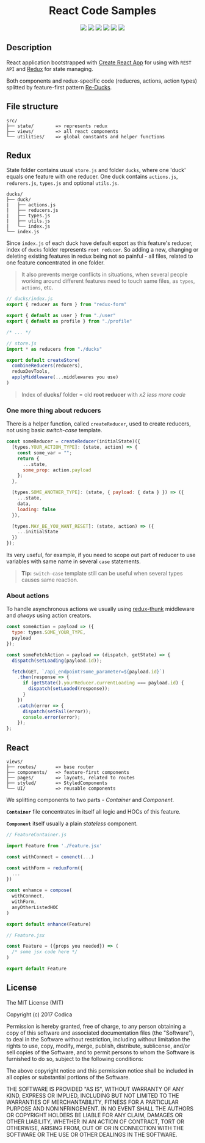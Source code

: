 <h1 align="center">React Code Samples</h1>
<p align="center">
  <a href="https://www.npmjs.com/" target="_blank"><img src="https://img.shields.io/badge/Packages-NPM-%23CB3837.svg?logo=npm&link=https://www.npmjs.com"></a>
  <a href="https://webpack.js.org/" target="_blank"><img src="https://img.shields.io/badge/Bundler-Webpack-%238DD6F9.svg?logo=Webpack"></a>
  <a href="https://reactjs.org/" target="_blank"><img src="https://img.shields.io/badge/View-React-blue.svg?logo=React"></a>
  <a href="https://redux.js.org/" target="_blank"><img src="https://img.shields.io/badge/State-Redux-744cbc.svg?logo=Redux&logoColor=ED2B88"></a>
  <a href="https://react.semantic-ui.com/" target="_blank"><img src="https://img.shields.io/badge/UI%20Framework-Semantic%20UI-%2300b5ad.svg"></a>
  <a href="https://www.styled-components.com/" target="_blank"><img src="https://img.shields.io/badge/%F0%9F%92%85%20Styles-Styled%20Components-%23de9b62.svg"></a>
</p>

## Description

React application bootstrapped with [Create React App](https://github.com/facebookincubator/create-react-app) for using with `REST API` and [Redux](https://www.npmjs.com/package/redux) for state managing.

Both components and redux-specific code (reducres, actions, action types) splitted by feature-first pattern [Re-Ducks](https://medium.freecodecamp.org/scaling-your-redux-app-with-ducks-6115955638be).

## File structure

```
src/
├── state/        => represents redux
├── views/        => all react components
└── utilities/    => global constants and helper functions
```

## Redux

State folder contains usual `store.js` and folder `ducks`, where one 'duck' equals one feature with one reducer. One duck contains `actions.js`, `redurers.js`, `types.js` and optional `utils.js`.

```
ducks/
├── duck/
|   ├── actions.js
|   ├── reducers.js
|   ├── types.js
|   ├── utils.js
|   └── index.js
└── index.js
```

Since `index.js` of each duck have default export as this feature's reducer, index of `ducks` folder represents `root reducer`. So adding a new, changing or deleting existing features in redux being not so painful - all files, related to one feature concentrated in one folder.

> It also prevents merge conflicts in situations, when several people working around different features need to touch same files, as `types`, `actions`, etc.

```js
// ducks/index.js
export { reducer as form } from "redux-form"

export { default as user } from "./user"
export { default as profile } from "./profile"

/* ... */

// store.js
import * as reducers from "./ducks"

export default createStore(
  combineReducers(reducers),
  reduxDevTools,
  applyMiddleware(...middlewares you use)
)
```

> Index of **ducks/** folder = old **root reducer** with _x2 less more code_

### One more thing about reducers

There is a helper function, called `createReducer`, used to create reducers, not using basic _switch-case_ template.

```jsx
const someReducer = createReducer(initialState)({
  [types.YOUR_ACTION_TYPE]: (state, action) => {
    const some_var = "";
    return {
      ...state,
      some_prop: action.payload
    };
  },

  [types.SOME_ANOTHER_TYPE]: (state, { payload: { data } }) => ({
    ...state,
    data,
    loading: false
  }),

  [types.MAY_BE_YOU_WANT_RESET]: (state, action) => ({
    ...initialState
  })
});
```

Its very useful, for example, if you need to scope out part of reducer to use variables with same name in several `case` statements.

> **Tip:** `switch-case` template still can be useful when several types causes same reaction.

### About actions

To handle asynchronous actions we usually using [redux-thunk](https://www.npmjs.com/package/redux-thunk) middleware and _always_ using action creators.

```jsx
const someAction = payload => ({
  type: types.SOME_YOUR_TYPE,
  payload
});

const someFetchAction = payload => (dispatch, getState) => {
  dispatch(setLoading(payload.id));

  fetch(GET, `/api_endpoint?some_parameter=${payload.id}`)
    .then(response => {
      if (getState().yourReducer.currentLoading === payload.id) {
        dispatch(setLoaded(response));
      }
    })
    .catch(error => {
      dispatch(setFail(error));
      console.error(error);
    });
};
```

## React

```
views/
├── routes/       => base router
├── components/   => feature-first components
├── pages/        => layouts, related to routes
├── styled/       => StyledComponents
└── UI/           => reusable components
```

We splitting components to two parts - _Container_ and _Component_.

**`Container`** file concentrates in itself all logic and HOCs of this feature.

**`Component`** itself usually a plain _stateless_ component.

```jsx
// FeatureContainer.js

import Feature from './Feature.jsx'

const withConnect = conenct(...)

const withForm = reduxForm({
  ...
})

const enhance = compose(
  withConnect,
  withForm,
  anyOtherListedHOC
)

export default enhance(Feature)

// Feature.jsx

const Feature = ({props you needed}) => (
  /* some jsx code here */
)

export default Feature
```

## License

The MIT License (MIT)

Copyright (c) 2017 Codica

Permission is hereby granted, free of charge, to any person obtaining a copy
of this software and associated documentation files (the "Software"), to deal
in the Software without restriction, including without limitation the rights
to use, copy, modify, merge, publish, distribute, sublicense, and/or sell
copies of the Software, and to permit persons to whom the Software is
furnished to do so, subject to the following conditions:

The above copyright notice and this permission notice shall be included in all
copies or substantial portions of the Software.

THE SOFTWARE IS PROVIDED "AS IS", WITHOUT WARRANTY OF ANY KIND, EXPRESS OR
IMPLIED, INCLUDING BUT NOT LIMITED TO THE WARRANTIES OF MERCHANTABILITY,
FITNESS FOR A PARTICULAR PURPOSE AND NONINFRINGEMENT. IN NO EVENT SHALL THE
AUTHORS OR COPYRIGHT HOLDERS BE LIABLE FOR ANY CLAIM, DAMAGES OR OTHER
LIABILITY, WHETHER IN AN ACTION OF CONTRACT, TORT OR OTHERWISE, ARISING FROM,
OUT OF OR IN CONNECTION WITH THE SOFTWARE OR THE USE OR OTHER DEALINGS IN THE
SOFTWARE.
